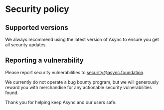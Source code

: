 # Security policy

## Supported versions

We always recommend using the latest version of Async to ensure you get all security updates.

## Reporting a vulnerability

Please report security vulnerabilities to security@async.foundation.

We currently do not operate a bug bounty program, but we will generously reward you with merchandise for any actionable security vulnerabilities found.

Thank you for helping keep Async and our users safe.
